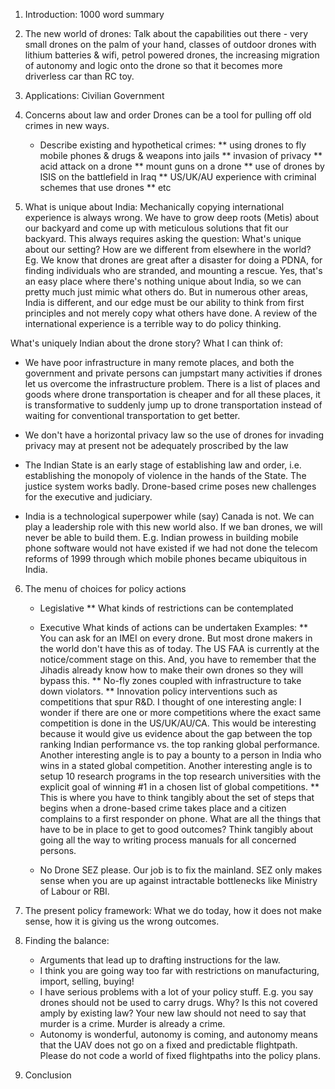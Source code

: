 1. Introduction:
   1000 word summary

2. The new world of drones:
   Talk about the capabilities out there - very small drones on the palm of your hand, classes of outdoor drones with lithium batteries & wifi, petrol powered drones, the increasing migration of autonomy and logic onto the drone so that it becomes more driverless car than RC toy.

3. Applications:
   Civilian
   Government

4. Concerns about law and order
   Drones can be a tool for pulling off old crimes in new ways.
   * Describe existing and hypothetical crimes:
     ** using drones to fly mobile phones & drugs & weapons into jails
     ** invasion of privacy 
     ** acid attack on a drone
     ** mount guns on a drone
     ** use of drones by ISIS on the battlefield in Iraq
     ** US/UK/AU experience with criminal schemes that use drones
     ** etc

5. What is unique about India:
   Mechanically copying international experience is always wrong. We have to grow deep roots (Metis) about our backyard and come up with meticulous solutions that fit our backyard. This always requires asking the question: What's  unique about our setting? How are we different from elsewhere in the world?
  Eg. We know that drones are great after a disaster for doing a PDNA, for finding individuals who are stranded, and mounting a rescue. Yes, that's an easy place where there's nothing unique about India, so we can pretty much just mimic what others do.
   But in numerous other areas, India is different, and our edge must be our ability to think from first principles and not merely copy what others have done. A review of the international experience is a terrible way to do policy thinking.

  What's uniquely Indian about the drone story? What I can think of:

   - We have poor infrastructure in many remote places, and both the government and private persons can jumpstart many activities if drones let us overcome the infrastructure problem. There is a list of places and goods where drone transportation is cheaper and for all these places, it is transformative to suddenly jump up to drone transportation instead of waiting for conventional transportation to get better.

   - We don't have a horizontal privacy law so the use of drones for invading privacy may at present not be adequately proscribed by the law

   - The Indian State is an early stage of establishing law and order, i.e. establishing the monopoly of violence in the hands of the State. The justice system works badly. Drone-based crime poses new challenges for the executive and judiciary.

   - India is a technological superpower while (say) Canada is not. We can play a leadership role with this new world also. If we ban drones, we will never be able to build them. E.g. Indian prowess in building mobile phone software would not have existed if we had not done the telecom reforms of 1999 through which mobile phones became ubiquitous in India.

6. The menu of choices for policy actions
   * Legislative
     ** What kinds of restrictions can be contemplated
   * Executive
     What kinds of actions can be undertaken
     Examples:
     ** You can ask for an IMEI on every drone. But most drone makers in the world don't have this as of today. The US FAA is currently at the notice/comment stage on this. And, you have to remember that the Jihadis already know how to make their own drones so they will bypass this.
     ** No-fly zones coupled with infrastructure to take down violators.
     ** Innovation policy interventions such as competitions that spur R&D. I thought of one interesting angle: I wonder if there are one or more competitions where the exact same competition is  done in the US/UK/AU/CA. This would be interesting because it would give us evidence about the gap between the top ranking Indian performance vs. the top ranking global performance. Another interesting angle is to pay a bounty to a person in India who wins in a stated global competition. Another interesting angle  is to setup 10 research programs in the top research universities with the explicit goal of winning #1 in a chosen list of global competitions.
     ** This is where you have to think tangibly about the set of steps that begins when a drone-based crime takes place and a citizen complains to a first responder on phone. What are all the things that have to be in place to get to good outcomes? Think tangibly about going  all the way to writing process manuals for all concerned persons.

   * No Drone SEZ please. Our job is to fix the mainland. SEZ only makes sense when you are up against intractable bottlenecks like Ministry of Labour or RBI.

7. The present policy framework:
   What we do today, how it does not make sense, how it is giving us the wrong outcomes.

8. Finding the balance:
   * Arguments that lead up to drafting instructions for the law.
   * I think you are going way too far with restrictions on manufacturing, import, selling, buying!
   * I have serious problems with a lot of your policy stuff. E.g. you say drones should not be used to carry drugs. Why? Is this not covered amply by existing law? Your new law should not need to say that murder is a crime. Murder is already a crime.
   * Autonomy is wonderful, autonomy is coming, and autonomy means that the UAV does not go on a fixed and predictable flightpath. Please do not code a world of fixed flightpaths into the policy plans.

8. Conclusion
